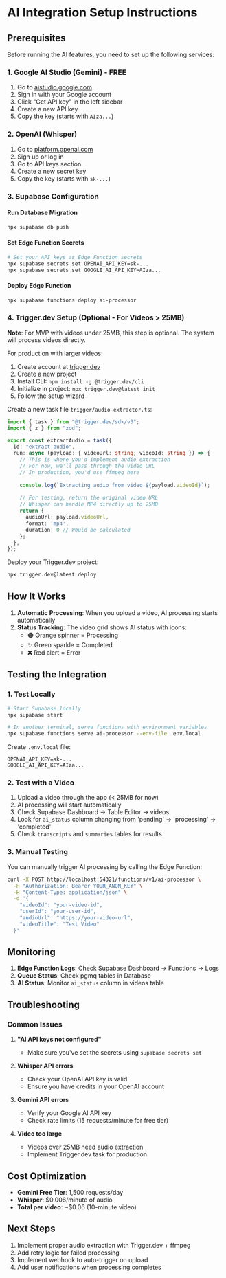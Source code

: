 # AI Integration Setup Instructions

## Prerequisites

Before running the AI features, you need to set up the following services:

### 1. Google AI Studio (Gemini) - FREE
1. Go to [aistudio.google.com](https://aistudio.google.com)
2. Sign in with your Google account
3. Click "Get API key" in the left sidebar
4. Create a new API key
5. Copy the key (starts with `AIza...`)

### 2. OpenAI (Whisper)
1. Go to [platform.openai.com](https://platform.openai.com)
2. Sign up or log in
3. Go to API keys section
4. Create a new secret key
5. Copy the key (starts with `sk-...`)

### 3. Supabase Configuration

#### Run Database Migration
```bash
npx supabase db push
```

#### Set Edge Function Secrets
```bash
# Set your API keys as Edge Function secrets
npx supabase secrets set OPENAI_API_KEY=sk-...
npx supabase secrets set GOOGLE_AI_API_KEY=AIza...
```

#### Deploy Edge Function
```bash
npx supabase functions deploy ai-processor
```

### 4. Trigger.dev Setup (Optional - For Videos > 25MB)

**Note**: For MVP with videos under 25MB, this step is optional. The system will process videos directly.

For production with larger videos:
1. Create account at [trigger.dev](https://trigger.dev)
2. Create a new project
3. Install CLI: `npm install -g @trigger.dev/cli`
4. Initialize in project: `npx trigger.dev@latest init`
5. Follow the setup wizard

Create a new task file `trigger/audio-extractor.ts`:

```typescript
import { task } from "@trigger.dev/sdk/v3";
import { z } from "zod";

export const extractAudio = task({
  id: "extract-audio",
  run: async (payload: { videoUrl: string; videoId: string }) => {
    // This is where you'd implement audio extraction
    // For now, we'll pass through the video URL
    // In production, you'd use ffmpeg here
    
    console.log(`Extracting audio from video ${payload.videoId}`);
    
    // For testing, return the original video URL
    // Whisper can handle MP4 directly up to 25MB
    return {
      audioUrl: payload.videoUrl,
      format: 'mp4',
      duration: 0 // Would be calculated
    };
  },
});
```

Deploy your Trigger.dev project:
```bash
npx trigger.dev@latest deploy
```

## How It Works

1. **Automatic Processing**: When you upload a video, AI processing starts automatically
2. **Status Tracking**: The video grid shows AI status with icons:
   - 🟠 Orange spinner = Processing
   - ✨ Green sparkle = Completed
   - ❌ Red alert = Error

## Testing the Integration

### 1. Test Locally
```bash
# Start Supabase locally
npx supabase start

# In another terminal, serve functions with environment variables
npx supabase functions serve ai-processor --env-file .env.local
```

Create `.env.local` file:
```
OPENAI_API_KEY=sk-...
GOOGLE_AI_API_KEY=AIza...
```

### 2. Test with a Video
1. Upload a video through the app (< 25MB for now)
2. AI processing will start automatically
3. Check Supabase Dashboard → Table Editor → videos
4. Look for `ai_status` column changing from 'pending' → 'processing' → 'completed'
5. Check `transcripts` and `summaries` tables for results

### 3. Manual Testing
You can manually trigger AI processing by calling the Edge Function:

```bash
curl -X POST http://localhost:54321/functions/v1/ai-processor \
  -H "Authorization: Bearer YOUR_ANON_KEY" \
  -H "Content-Type: application/json" \
  -d '{
    "videoId": "your-video-id",
    "userId": "your-user-id",
    "audioUrl": "https://your-video-url",
    "videoTitle": "Test Video"
  }'
```

## Monitoring

1. **Edge Function Logs**: Check Supabase Dashboard → Functions → Logs
2. **Queue Status**: Check pgmq tables in Database
3. **AI Status**: Monitor `ai_status` column in videos table

## Troubleshooting

### Common Issues

1. **"AI API keys not configured"**
   - Make sure you've set the secrets using `supabase secrets set`

2. **Whisper API errors**
   - Check your OpenAI API key is valid
   - Ensure you have credits in your OpenAI account

3. **Gemini API errors**
   - Verify your Google AI API key
   - Check rate limits (15 requests/minute for free tier)

4. **Video too large**
   - Videos over 25MB need audio extraction
   - Implement Trigger.dev task for production

## Cost Optimization

- **Gemini Free Tier**: 1,500 requests/day
- **Whisper**: $0.006/minute of audio
- **Total per video**: ~$0.06 (10-minute video)

## Next Steps

1. Implement proper audio extraction with Trigger.dev + ffmpeg
2. Add retry logic for failed processing
3. Implement webhook to auto-trigger on upload
4. Add user notifications when processing completes